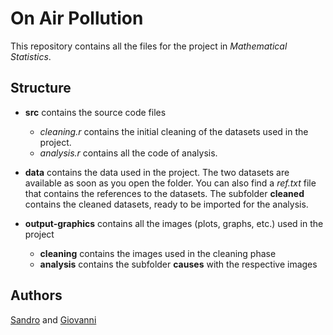 # On Air Pollution
This repository contains all the files for the project in *Mathematical Statistics*.

## Structure
* **src** contains the source code files
    * *cleaning.r* contains the initial cleaning of the datasets used in the project.
    * *analysis.r* contains all the code of analysis.
    
* **data** contains the data used in the project. The two datasets are available as soon as you open the folder. You can also find a *ref.txt* file that contains the references to the datasets. The subfolder **cleaned** contains the cleaned datasets, ready to be imported for the analysis.

* **output-graphics** contains all the images (plots, graphs, etc.) used in the project
    * **cleaning** contains the images used in the cleaning phase
    * **analysis** contains the subfolder **causes** with the respective images

## Authors
[Sandro](https://github.com/sandromikautadze) and [Giovanni](https://github.com/giovanni-demuri)
